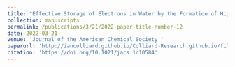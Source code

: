 ```yaml
---
title: "Effective Storage of Electrons in Water by the Formation of Highly Reduced Polyoxometalate Clusters"
collection: manuscripts
permalink: /publications/3/21/2022-paper-title-number-12
date: 2022-03-21
venue: 'Journal of the American Chemical Society '
paperurl: 'http://iancolliard.github.io/Colliard-Research.github.io/files/paper12.pdf'
citation: 'https://doi.org/10.1021/jacs.1c10584'
---
```

